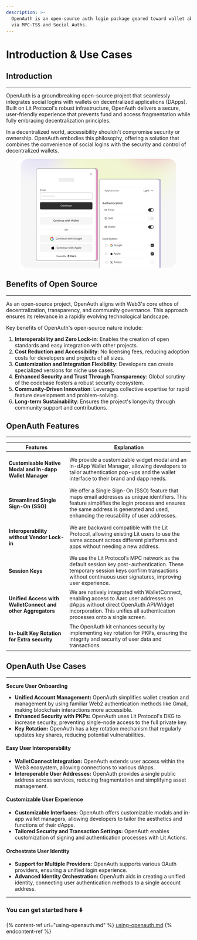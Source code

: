 ```yaml
---
description: >-
  OpenAuth is an open-source auth login package geared toward wallet abstraction
  via MPC-TSS and Social Auths.
---
```


# Introduction & Use Cases

## Introduction

***

OpenAuth is a groundbreaking open-source project that seamlessly integrates social logins with wallets on decentralized applications (DApps). Built on Lit Protocol's robust infrastructure, OpenAuth delivers a secure, user-friendly experience that prevents fund and access fragmentation while fully embracing decentralization principles.

In a decentralized world, accessibility shouldn't compromise security or ownership. OpenAuth embodies this philosophy, offering a solution that combines the convenience of social logins with the security and control of decentralized wallets.

<figure><img src="../.gitbook/assets/auth-D2rmFrzR.png" alt="" width="563"><figcaption></figcaption></figure>

## Benefits of Open Source

***

As an open-source project, OpenAuth aligns with Web3's core ethos of decentralization, transparency, and community governance. This approach ensures its relevance in a rapidly evolving technological landscape.

Key benefits of OpenAuth's open-source nature include:

1. **Interoperability and Zero Lock-in**: Enables the creation of open standards and easy integration with other projects.
2. **Cost Reduction and Accessibility**: No licensing fees, reducing adoption costs for developers and projects of all sizes.
3. **Customization and Integration Flexibility**: Developers can create specialized versions for niche use cases.
4. **Enhanced Security and Trust Through Transparency**: Global scrutiny of the codebase fosters a robust security ecosystem.
5. **Community-Driven Innovation**: Leverages collective expertise for rapid feature development and problem-solving.
6. **Long-term Sustainability**: Ensures the project's longevity through community support and contributions.

## OpenAuth Features

***

| Features                                                                          | Explanation                                                                                                                                                                                                                         |
| --------------------------------------------------------------------------------- | ----------------------------------------------------------------------------------------------------------------------------------------------------------------------------------------------------------------------------------- |
| <h4><strong>Customisable Native Modal and In-dapp Wallet Manager</strong></h4>    | We provide a customizable widget modal and an in-dApp Wallet Manager, allowing developers to tailor authentication pop-ups and the wallet interface to their brand and dapp needs.                                                  |
| <h4><strong>Streamlined Single Sign-On (SSO)</strong></h4>                        | We offer a Single Sign-On (SSO) feature that maps email addresses as unique identifiers. This feature simplifies the login process and ensures the same address is generated and used, enhancing the reusability of user addresses. |
| <h4><strong>Interoperability without Vendor Lock-in</strong></h4>                 | We are backward compatible with the Lit Protocol, allowing existing Lit users to use the same account across different platforms and apps without needing a new address.                                                            |
| <h4><strong>Session Keys</strong></h4>                                            | We use the Lit Protocol’s MPC network as the default session key post-authentication. These temporary session keys confirm transactions without continuous user signatures, improving user experience.                              |
| <h4><strong>Unified Access with WalletConnect and other Aggregators</strong></h4> | We are natively integrated with WalletConnect, enabling access to Aarc user addresses on dApps without direct OpenAuth API/Widget incorporation. This unifies all authentication processes onto a single screen.                    |
| <h4><strong>In-built Key Rotation for Extra security</strong></h4>                | The OpenAuth kit enhances security by implementing key rotation for PKPs, ensuring the integrity and security of user data and transactions.                                                                                        |

## OpenAuth Use Cases

***

**Secure User Onboarding**

* **Unified Account Management:** OpenAuth simplifies wallet creation and management by using familiar Web2 authentication methods like Gmail, making blockchain interactions more accessible.
* **Enhanced Security with PKPs:** OpenAuth uses Lit Protocol's DKG to increase security, preventing single-node access to the full private key.
* **Key Rotation:** OpenAuth has a key rotation mechanism that regularly updates key shares, reducing potential vulnerabilities.

#### **Easy User Interoperability**

* **WalletConnect Integration:** OpenAuth extends user access within the Web3 ecosystem, allowing connections to various dApps.
* **Interoperable User Addresses:** OpenAuth provides a single public address across services, reducing fragmentation and simplifying asset management.

#### **Customizable User Experience**

* **Customizable Interfaces:** OpenAuth offers customizable modals and in-app wallet managers, allowing developers to tailor the aesthetics and functions of their dApps.
* **Tailored Security and Transaction Settings:** OpenAuth enables customization of signing and authentication processes with Lit Actions.

#### **Orchestrate User Identity**

* **Support for Multiple Providers:** OpenAuth supports various OAuth providers, ensuring a unified login experience.
* **Advanced Identity Orchestration:** OpenAuth aids in creating a unified identity, connecting user authentication methods to a single account address.

***

### **You can get started here** ⬇️

{% content-ref url="using-openauth.md" %}
[using-openauth.md](using-openauth.md)
{% endcontent-ref %}
